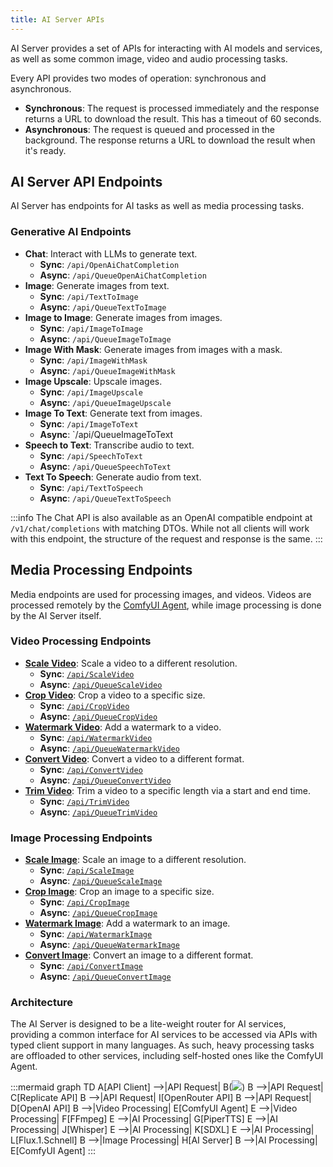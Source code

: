```yaml
---
title: AI Server APIs
---
```


AI Server provides a set of APIs for interacting with AI models and services, as well as some common image, video and audio processing tasks. 

Every API provides two modes of operation: synchronous and asynchronous. 

- **Synchronous**: The request is processed immediately and the response returns a URL to download the result. This has a timeout of 60 seconds.
- **Asynchronous**: The request is queued and processed in the background. The response returns a URL to download the result when it's ready.

## AI Server API Endpoints

AI Server has endpoints for AI tasks as well as media processing tasks.

### Generative AI Endpoints

- **Chat**: Interact with LLMs to generate text.
  - **Sync**: `/api/OpenAiChatCompletion`
  - **Async**: `/api/QueueOpenAiChatCompletion`
- **Image**: Generate images from text.
    - **Sync**: `/api/TextToImage`
    - **Async**: `/api/QueueTextToImage`
- **Image to Image**: Generate images from images.
    - **Sync**: `/api/ImageToImage`
    - **Async**: `/api/QueueImageToImage`
- **Image With Mask**: Generate images from images with a mask.
    - **Sync**: `/api/ImageWithMask`
    - **Async**: `/api/QueueImageWithMask`
- **Image Upscale**: Upscale images.
    - **Sync**: `/api/ImageUpscale`
    - **Async**: `/api/QueueImageUpscale`
- **Image To Text**: Generate text from images.
    - **Sync**: `/api/ImageToText`
    - **Async**: `/api/QueueImageToText
- **Speech to Text**: Transcribe audio to text.
    - **Sync**: `/api/SpeechToText`
    - **Async**: `/api/QueueSpeechToText`
- **Text To Speech**: Generate audio from text.
    - **Sync**: `/api/TextToSpeech`
    - **Async**: `/api/QueueTextToSpeech`

:::info
The Chat API is also available as an OpenAI compatible endpoint at `/v1/chat/completions` with matching DTOs.
While not all clients will work with this endpoint, the structure of the request and response is the same.
:::

## Media Processing Endpoints

Media endpoints are used for processing images, and videos. Videos are processed remotely by the [ComfyUI Agent](/ai-server/comfy-extension), while image processing is done by the AI Server itself.

### Video Processing Endpoints

- **[Scale Video](/ai-server/usage/video#scale-video)**: Scale a video to a different resolution.
  - **Sync**: [`/api/ScaleVideo`](/ai-server/usage/video#scale-video)
  - **Async**: [`/api/QueueScaleVideo`](/ai-server/usage/video#scale-video)
- **[Crop Video](/ai-server/usage/video#crop-video)**: Crop a video to a specific size.
  - **Sync**: [`/api/CropVideo`](/ai-server/usage/video#crop-video)
  - **Async**: [`/api/QueueCropVideo`](/ai-server/usage/video#crop-video)
- **[Watermark Video](/ai-server/usage/video#watermark-video)**: Add a watermark to a video.
  - **Sync**: [`/api/WatermarkVideo`](/ai-server/usage/video#watermark-video)
  - **Async**: [`/api/QueueWatermarkVideo`](/ai-server/usage/video#watermark-video)
- **[Convert Video](/ai-server/usage/video#convert-video)**: Convert a video to a different format.
  - **Sync**: [`/api/ConvertVideo`](/ai-server/usage/video#convert-video)
  - **Async**: [`/api/QueueConvertVideo`](/ai-server/usage/video#convert-video)
- **[Trim Video](/ai-server/usage/video#trim-video)**: Trim a video to a specific length via a start and end time.
  - **Sync**: [`/api/TrimVideo`](/ai-server/usage/video#trim-video)
  - **Async**: [`/api/QueueTrimVideo`](/ai-server/usage/video#trim-video)

### Image Processing Endpoints

- **[Scale Image](/ai-server/usage/image#scale-image)**: Scale an image to a different resolution.
  - **Sync**: [`/api/ScaleImage`](/ai-server/usage/image#scale-image)
  - **Async**: [`/api/QueueScaleImage`](/ai-server/usage/image#scale-image)
- **[Crop Image](/ai-server/usage/image#crop-image)**: Crop an image to a specific size.
  - **Sync**: [`/api/CropImage`](/ai-server/usage/image#crop-image)
  - **Async**: [`/api/QueueCropImage`](/ai-server/usage/image#crop-image)
- **[Watermark Image](/ai-server/usage/image#watermark-image)**: Add a watermark to an image.
  - **Sync**: [`/api/WatermarkImage`](/ai-server/usage/image#watermark-image)
  - **Async**: [`/api/QueueWatermarkImage`](/ai-server/usage/image#watermark-image)
- **[Convert Image](/ai-server/usage/image#convert-image)**: Convert an image to a different format.
  - **Sync**: [`/api/ConvertImage`](/ai-server/usage/image#convert-image)
  - **Async**: [`/api/QueueConvertImage`](/ai-server/usage/image#convert-image)

### Architecture

The AI Server is designed to be a lite-weight router for AI services, providing a common interface for AI services to be accessed via APIs with typed client support in many languages. 
As such, heavy processing tasks are offloaded to other services, including self-hosted ones like the ComfyUI Agent.

:::mermaid
graph TD
    A[API Client] -->|API Request| B(<img class="mx-auto block" src="https://raw.githubusercontent.com/ServiceStack/Assets/refs/heads/master/img/artwork/logo-280.png"/>)
    B -->|API Request| C[Replicate API]
    B -->|API Request| I[OpenRouter API]
    B -->|API Request| D[OpenAI API]
    B -->|Video Processing| E[ComfyUI Agent]
    E -->|Video Processing| F[FFmpeg]
    E -->|AI Processing| G[PiperTTS]
    E -->|AI Processing| J[Whisper]
    E -->|AI Processing| K[SDXL]
    E -->|AI Processing| L[Flux.1.Schnell]
    B -->|Image Processing| H[AI Server]
    B -->|AI Processing| E[ComfyUI Agent]
:::